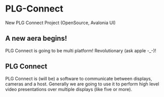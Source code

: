 # PLG-Connect
New PLG Connect Project (OpenSource, Avalonia UI)


## A new aera begins!
PLG Connect is going to be multi platform! Revolutionary (ask apple -_-)!

## PLG Connect
PLG Connect is (will be) a software to communicate between displays, cameras and a host. Generally 
we are going to use it to perform high level video presentations over multiple displays (like five or more).